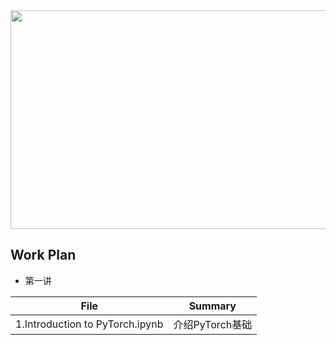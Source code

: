 <div align=center><img width="650" height="350" src="https://github.com/zheng992328/PyTorch_Tutorial/blob/master/figs/pytorch.png"/></div>
 
## Work Plan
* 第一讲

File | Summary
:-: | ------  
1.Introduction to PyTorch.ipynb | 介绍PyTorch基础
